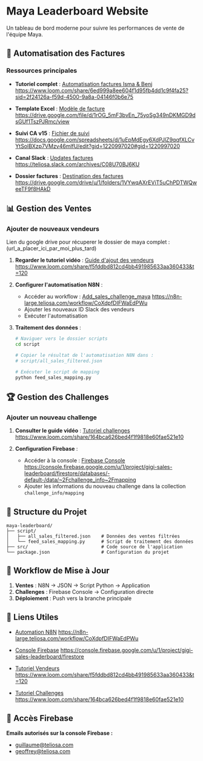 # Maya Leaderboard Website

Un tableau de bord moderne pour suivre les performances de vente de l'équipe Maya.

## :page_facing_up: Automatisation des Factures

### Ressources principales
- **Tutoriel complet** : [Automatisation factures Isma & Benj](https://www.loom.com/share/6ed999a8ee604f1d95fb4dd1c9f4fa25?sid=2f24126a-f59d-4500-9a8a-04146f0b6e75)
  https://www.loom.com/share/6ed999a8ee604f1d95fb4dd1c9f4fa25?sid=2f24126a-f59d-4500-9a8a-04146f0b6e75

- **Template Excel** : [Modèle de facture](https://drive.google.com/file/d/1rOG_5mF3bvEn_75yoSg349nDKMGD9dsGUf1TszPJRmc/view)
  https://drive.google.com/file/d/1rOG_5mF3bvEn_75yoSg349nDKMGD9dsGUf1TszPJRmc/view

- **Suivi CA v15** : [Fichier de suivi](https://docs.google.com/spreadsheets/d/1uEpMdEgy6XdPJlZ9qqfXLCvYtSolBXzp7VMzv46mlfU/edit?gid=1220997020#gid=1220997020)
  https://docs.google.com/spreadsheets/d/1uEpMdEgy6XdPJlZ9qqfXLCvYtSolBXzp7VMzv46mlfU/edit?gid=1220997020#gid=1220997020

- **Canal Slack** : [Updates factures](https://teliosa.slack.com/archives/C08U70BJ6KU)
  https://teliosa.slack.com/archives/C08U70BJ6KU

- **Dossier factures** : [Destination des factures](https://drive.google.com/drive/u/1/folders/1VYwqAXrEViT5uChPDTWQweeTF9f8HAkD)
  https://drive.google.com/drive/u/1/folders/1VYwqAXrEViT5uChPDTWQweeTF9f8HAkD

## :bar_chart: Gestion des Ventes

### Ajouter de nouveaux vendeurs

Lien du google drive pour récuperer le dossier de maya complet : 
(url_a_placer_ici_par_moi_plus_tard)

1. **Regarder le tutoriel vidéo** : [Guide d'ajout des vendeurs](https://www.loom.com/share/f5fddbd812cd4bb491985633aa360433&t=120)
   https://www.loom.com/share/f5fddbd812cd4bb491985633aa360433&t=120

2. **Configurer l'automatisation N8N** :
   - Accéder au workflow : [Add_sales_challenge_maya](https://n8n-large.teliosa.com/workflow/CoXdpfDIFWaEdPWu)
     https://n8n-large.teliosa.com/workflow/CoXdpfDIFWaEdPWu
   - Ajouter les nouveaux ID Slack des vendeurs
   - Exécuter l'automatisation

3. **Traitement des données** :

   ```bash
   # Naviguer vers le dossier scripts
   cd script
   
   # Copier le résultat de l'automatisation N8N dans :
   # script/all_sales_filtered.json
   
   # Exécuter le script de mapping
   python feed_sales_mapping.py
   ```

## :trophy: Gestion des Challenges

### Ajouter un nouveau challenge

1. **Consulter le guide vidéo** : [Tutoriel challenges](https://www.loom.com/share/164bca626bed4f1f9818e60fae521e10)
   https://www.loom.com/share/164bca626bed4f1f9818e60fae521e10

2. **Configuration Firebase** :
   - Accéder à la console : [Firebase Console](https://console.firebase.google.com/u/1/project/gigi-sales-leaderboard/firestore/databases/-default-/data/~2Fchallenge_info~2Fmapping)
     https://console.firebase.google.com/u/1/project/gigi-sales-leaderboard/firestore/databases/-default-/data/~2Fchallenge_info~2Fmapping
   - Ajouter les informations du nouveau challenge dans la collection `challenge_info/mapping`

## :file_folder: Structure du Projet

```
maya-leaderboard/
├── script/
│   ├── all_sales_filtered.json    # Données des ventes filtrées
│   └── feed_sales_mapping.py      # Script de traitement des données
├── src/                           # Code source de l'application
└── package.json                   # Configuration du projet
```

## :memo: Workflow de Mise à Jour

1. **Ventes** : N8N → JSON → Script Python → Application
2. **Challenges** : Firebase Console → Configuration directe
3. **Déploiement** : Push vers la branche principale

## :link: Liens Utiles

- [Automation N8N](https://n8n-large.teliosa.com/workflow/CoXdpfDIFWaEdPWu)
  https://n8n-large.teliosa.com/workflow/CoXdpfDIFWaEdPWu

- [Console Firebase](https://console.firebase.google.com/u/1/project/gigi-sales-leaderboard/firestore)
  https://console.firebase.google.com/u/1/project/gigi-sales-leaderboard/firestore

- [Tutoriel Vendeurs](https://www.loom.com/share/f5fddbd812cd4bb491985633aa360433&t=120)
  https://www.loom.com/share/f5fddbd812cd4bb491985633aa360433&t=120

- [Tutoriel Challenges](https://www.loom.com/share/164bca626bed4f1f9818e60fae521e10)
  https://www.loom.com/share/164bca626bed4f1f9818e60fae521e10

## :busts_in_silhouette: Accès Firebase

**Emails autorisés sur la console Firebase :**
- guillaume@teliosa.com
- geoffrey@teliosa.com